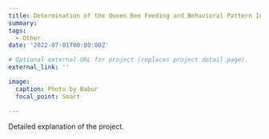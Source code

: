 ```yaml
---
title: Determination of the Queen Bee Feeding and Behavioral Pattern Interaction between the Queen and Worker Bees Acting on the Queen Bees Health
summary: 
tags:
  - Other
date: '2022-07-01T00:00:00Z'

# Optional external URL for project (replaces project detail page).
external_link: ''

image:
  caption: Photo by Babur
  focal_point: Smart

---
```


  Detailed explanation of the project.
  
